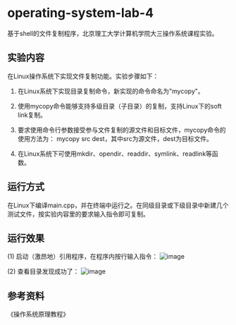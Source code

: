 # operating-system-lab-4
基于shell的文件复制程序，北京理工大学计算机学院大三操作系统课程实验。

## 实验内容
  在Linux操作系统下实现文件复制功能。实验步骤如下：
  
1. 在Linux系统下实现目录复制命令，新实现的命令命名为"mycopy"。
   
2. 使用mycopy命令能够支持多级目录（子目录）的复制，支持Linux下的soft link复制。
  
3. 要求使用命令行参数接受参与文件复制的源文件和目标文件，mycopy命令的使用方法为： mycopy src dest，其中src为源文件，dest为目标文件。

4. 在Linux系统下可使用mkdir、opendir、readdir、symlink、readlink等函数。

## 运行方式
  在Linux下编译main.cpp，并在终端中运行之。在同级目录或下级目录中新建几个测试文件，按实验内容里的要求输入指令即可复制。

## 运行效果

(1) 启动（激昂地）引用程序，在程序内按行输入指令：
![image](https://github.com/SharkHeadBalloon/operation-system-lab-4/assets/106319321/06d17c11-c82c-4208-b874-201a863b1e27)

(2) 查看目录发现成功了：
![image](https://github.com/SharkHeadBalloon/operation-system-lab-4/assets/106319321/cf7a0db3-4a59-4489-ad90-37e21d21fbd2)

## 参考资料
  《操作系统原理教程》
